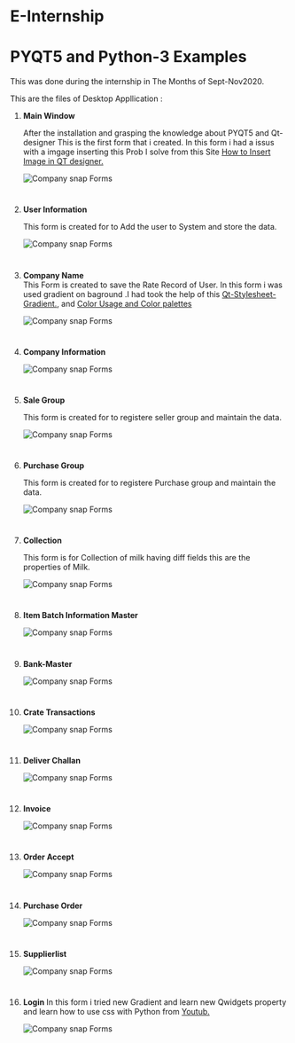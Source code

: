 # E-Internship
# **PYQT5 and Python-3 Examples** 

This was done during the internship in The Months of Sept-Nov2020.

This are the files of Desktop Appllication :

 
1. **Main Window**
   
   After the installation and grasping the knowledge about PYQT5 and Qt-designer This is the first form that i created. In this form i had a issus with a imgage inserting this Prob I solve from this Site [How to Insert Image in QT designer.](https://www.techwithtim.net/tutorials/pyqt5-tutorial/images/) 
   
   
   
   
   ![Company snap Forms](https://github.com/omkardurafe1/E-Internship/blob/main/Esnaps/MainWindow.jpg)
   #

2. **User Information**
    
    This form is created for to Add the user to System and store the data.
       

    ![Company snap Forms](https://github.com/omkardurafe1/E-Internship/blob/main/Esnaps/User_Login.png)
    #
3.  **Company Name**  
        This Form is created to save the Rate Record of User.
        In this form i was used gradient on baground .I had took the help of this [Qt-Stylesheet-Gradient.](https://www.qtcentre.org/threads/32783-Style-Sheet-with-Gradient-Background), and [Color Usage and Color palettes](https://material.io/design/color/the-color-system.html#color-usage-and-palettes) 
    
    ![Company snap Forms](https://github.com/omkardurafe1/E-Internship/blob/main/Esnaps/Company_name.png)
    #

4. **Company Information**

   ![Company snap Forms](https://github.com/omkardurafe1/E-Internship/blob/main/Esnaps/CompanyInformation.jpg) 
   #
5. **Sale Group**

    This form is created for to registere seller group and maintain the data.

   ![Company snap Forms](https://github.com/omkardurafe1/E-Internship/blob/main/Esnaps/SalegroupInfo.png)
   #
6. **Purchase Group**
     
     This form is created for to registere Purchase group and maintain the data.

    ![Company snap Forms](https://github.com/omkardurafe1/E-Internship/blob/main/Esnaps/PurchaseGroupInfo.png)
    #
7. **Collection**

    This form is for Collection of milk having diff fields this are the properties of Milk.

    ![Company snap Forms](https://github.com/omkardurafe1/E-Internship/blob/main/Esnaps/Collection.png)
    #

8. **Item Batch Information Master**

    ![Company snap Forms](https://github.com/omkardurafe1/E-Internship/blob/main/Esnaps/Item_Batch_Information_Master.png)
    #
9. **Bank-Master**

    ![Company snap Forms](https://github.com/omkardurafe1/E-Internship/blob/main/Esnaps/Bank-Master.png)
    #
10. **Crate Transactions**

    ![Company snap Forms](https://github.com/omkardurafe1/E-Internship/blob/main/Esnaps/Cratetransaction.png)
    #

11. **Deliver Challan**

    ![Company snap Forms](https://github.com/omkardurafe1/E-Internship/blob/main/Esnaps/DeliverChallan.png)
    #

12. **Invoice**

     ![Company snap Forms](https://github.com/omkardurafe1/E-Internship/blob/main/Esnaps/Invoice.png)
    #

13. **Order Accept**

     ![Company snap Forms](https://github.com/omkardurafe1/E-Internship/blob/main/Esnaps/OrderAccept.png)
    #
    
14. **Purchase Order**

     ![Company snap Forms](https://github.com/omkardurafe1/E-Internship/blob/main/Esnaps/PurchaseOrder.png)
    #

15. **Supplierlist**

     ![Company snap Forms](https://github.com/omkardurafe1/E-Internship/blob/main/Esnaps/SupplierList.png)
    #

16. **Login**
    In this form i tried new Gradient and learn new Qwidgets property and learn  how to use css  with Python from  [Youtub.](https://www.youtube.com/watch?v=Hsp20Gq4ihw&t=547s)

    ![Company snap Forms](https://github.com/omkardurafe1/E-Internship/blob/main/Esnaps/LoginDemo.png)
    #

